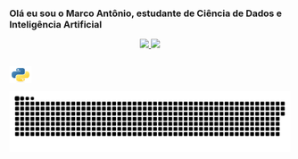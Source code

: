 ### Olá eu sou o Marco Antônio, estudante de Ciência de Dados e Inteligência Artificial

<div align="center">
  <a href="https://github.com/marcoantoniio">
  <img height="180em" src="https://github-readme-stats.vercel.app/api?username=marcoantoniio&show_icons=true&theme=discord_old_blurple&include_all_commits=true&count_private=true"/>
<img height="180em" src="https://github-readme-stats.vercel.app/api/top-langs/?username=marcoantoniio&layout=compact&langs_count=7&theme=discord_old_blurple"/>
</div>
    
  ##
<img align="center" alt="Rafa-Python" height="30" width="40" src="https://raw.githubusercontent.com/devicons/devicon/master/icons/python/python-original.svg">

    
![Snake animation](https://github.com/marcoantoniio/marcoantoniio/blob/output/github-contribution-grid-snake.svg)
    
